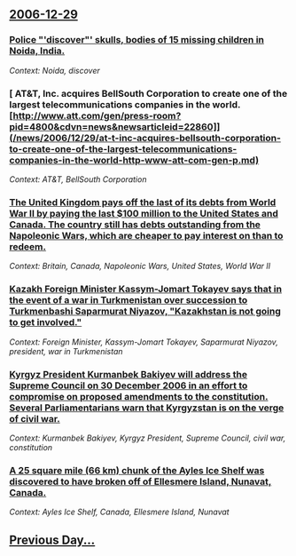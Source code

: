 ## [2006-12-29](/news/2006/12/29/index.md)

### [ Police "'discover"' skulls, bodies of 15 missing children in Noida, India.](/news/2006/12/29/police-discover-skulls-bodies-of-15-missing-children-in-noida-india.md)
_Context: Noida, discover_

### [ AT&T, Inc. acquires BellSouth Corporation to create one of the largest telecommunications companies in the world. [http://www.att.com/gen/press-room?pid=4800&cdvn=news&newsarticleid=22860]](/news/2006/12/29/at-t-inc-acquires-bellsouth-corporation-to-create-one-of-the-largest-telecommunications-companies-in-the-world-http-www-att-com-gen-p.md)
_Context: AT&T, BellSouth Corporation_

### [ The United Kingdom pays off the last of its debts from World War II by paying the last $100 million to the United States and Canada. The country still has debts outstanding from the Napoleonic Wars, which are cheaper to pay interest on than to redeem. ](/news/2006/12/29/the-united-kingdom-pays-off-the-last-of-its-debts-from-world-war-ii-by-paying-the-last-100-million-to-the-united-states-and-canada-the-co.md)
_Context: Britain, Canada, Napoleonic Wars, United States, World War II_

### [ Kazakh Foreign Minister Kassym-Jomart Tokayev says that in the event of a war in Turkmenistan over succession to Turkmenbashi Saparmurat Niyazov, "Kazakhstan is not going to get involved." ](/news/2006/12/29/kazakh-foreign-minister-kassym-jomart-tokayev-says-that-in-the-event-of-a-war-in-turkmenistan-over-succession-to-turkmenbashi-saparmurat-ni.md)
_Context: Foreign Minister, Kassym-Jomart Tokayev, Saparmurat Niyazov, president, war in Turkmenistan_

### [ Kyrgyz President Kurmanbek Bakiyev will address the Supreme Council on 30 December 2006 in an effort to compromise on proposed amendments to the constitution. Several Parliamentarians warn that Kyrgyzstan is on the verge of civil war. ](/news/2006/12/29/kyrgyz-president-kurmanbek-bakiyev-will-address-the-supreme-council-on-30-december-2006-in-an-effort-to-compromise-on-proposed-amendments-t.md)
_Context: Kurmanbek Bakiyev, Kyrgyz President, Supreme Council, civil war, constitution_

### [ A 25 square mile (66&nbsp;km) chunk of the Ayles Ice Shelf was discovered to have broken off of Ellesmere Island, Nunavat, Canada. ](/news/2006/12/29/a-25-square-mile-66-nbsp-km2-chunk-of-the-ayles-ice-shelf-was-discovered-to-have-broken-off-of-ellesmere-island-nunavat-canada.md)
_Context: Ayles Ice Shelf, Canada, Ellesmere Island, Nunavat_

## [Previous Day...](/news/2006/12/28/index.md)


